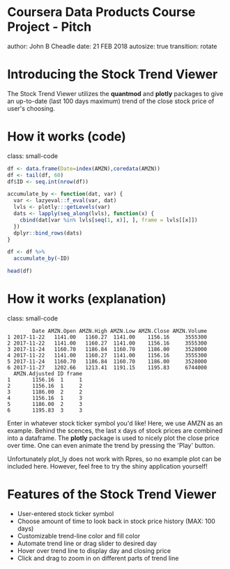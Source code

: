 Coursera Data Products Course Project - Pitch
========================================================
author: John B Cheadle
date: 21 FEB 2018
autosize: true
transition: rotate



<style>
.small-code pre code {
  font-size: 1em;
}
</style>


Introducing the Stock Trend Viewer
========================================================

The Stock Trend Viewer utilizes the **quantmod** and **plotly** packages to give an up-to-date (last 100 days maximum) trend of the close stock price of user's choosing.

How it works (code)
========================================================
class: small-code


```r
df <- data.frame(Date=index(AMZN),coredata(AMZN))
df <- tail(df, 60)
df$ID <- seq.int(nrow(df))

accumulate_by <- function(dat, var) {
  var <- lazyeval::f_eval(var, dat)
  lvls <- plotly:::getLevels(var)
  dats <- lapply(seq_along(lvls), function(x) {
    cbind(dat[var %in% lvls[seq(1, x)], ], frame = lvls[[x]])
  })
  dplyr::bind_rows(dats)
}

df <- df %>%
  accumulate_by(~ID)

head(df)
```


How it works (explanation)
========================================================
class: small-code

```
        Date AMZN.Open AMZN.High AMZN.Low AMZN.Close AMZN.Volume
1 2017-11-22   1141.00   1160.27  1141.00    1156.16     3555300
2 2017-11-22   1141.00   1160.27  1141.00    1156.16     3555300
3 2017-11-24   1160.70   1186.84  1160.70    1186.00     3528000
4 2017-11-22   1141.00   1160.27  1141.00    1156.16     3555300
5 2017-11-24   1160.70   1186.84  1160.70    1186.00     3528000
6 2017-11-27   1202.66   1213.41  1191.15    1195.83     6744000
  AMZN.Adjusted ID frame
1       1156.16  1     1
2       1156.16  1     2
3       1186.00  2     2
4       1156.16  1     3
5       1186.00  2     3
6       1195.83  3     3
```
Enter in whatever stock ticker symbol you'd like!  Here, we use AMZN as an example.  Behind the scences, the last x days of stock prices are combined into a dataframe.  The **plotly** package is used to nicely plot the close price over time.  One can even animate the trend by pressing the 'Play' button.

Unfortunately plot_ly does not work with Rpres, so no example plot can be included here.  However, feel free to try the shiny application yourself!

Features of the Stock Trend Viewer
========================================================

- User-entered stock ticker symbol
- Choose amount of time to look back in stock price history (MAX: 100 days) 
- Customizable trend-line color and fill color
- Automate trend line or drag slider to desired day
- Hover over trend line to display day and closing price
- Click and drag to zoom in on different parts of trend line
